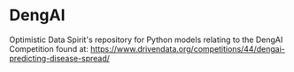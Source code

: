# DengAI

Optimistic Data Spirit's repository for Python models relating to the DengAI Competition found at: https://www.drivendata.org/competitions/44/dengai-predicting-disease-spread/
